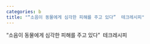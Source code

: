 ```yaml
---
categories: b
title: "“소음이 동물에게 심각한 피해를 주고 있다”  테크레시피"
---
```

“소음이 동물에게 심각한 피해를 주고 있다”&nbsp;&nbsp;테크레시피